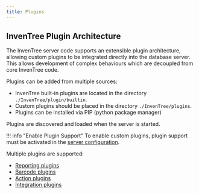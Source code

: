 ```yaml
---
title: Plugins
---
```


## InvenTree Plugin Architecture

The InvenTree server code supports an extensible plugin architecture, allowing custom plugins to be integrated directly into the database server. This allows development of complex behaviours which are decoupled from core InvenTree code.

Plugins can be added from multiple sources:
- InvenTree built-in plugins are located in the directory `./InvenTree/plugin/builtin`.  
- Custom plugins should be placed  in the directory `./InvenTree/plugins`.
- Plugins can be installed via PIP (python package manager)

Plugins are discovered and loaded when the server is started.

!!! info "Enable Plugin Support"
    To enable custom plugins, plugin support must be activated in the [server configuration](../start/config.md).

Multiple plugins are supported:

- [Reporting plugins](./plugins/report.md)
- [Barcode plugins](./plugins/barcode.md)
- [Action plugins](./plugins/action.md)
- [Integration plugins](./plugins/integration.md)
